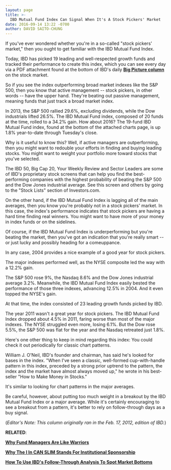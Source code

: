 ```yaml
---
layout: page
title: >-
  IBD Mutual Fund Index Can Signal When It's A Stock Pickers' Market
date: 2016-09-14 13:22 -0700
author: DAVID SAITO-CHUNG
---
```





If you've ever wondered whether you're in a so-called "stock pickers' market," then you ought to get familiar with the IBD Mutual Fund Index.


Today, IBD has picked 19 leading and well-respected growth funds and tracked their performance to create this index, which you can see every day via a PDF attachment found at the bottom of IBD's daily **[Big Picture column](https://www.investors.com/category/market-trend/the-big-picture/)** on the stock market.


So if you see the index outperforming broad market indexes like the S&P 500, then you know that active management -- stock pickers, in other words -- have the upper hand. They're beating out passive management, meaning funds that just track a broad market index.


In 2013, the S&P 500 rallied 29.6%, excluding dividends, while the Dow industrials lifted 26.5%. The IBD Mutual Fund index, composed of 20 funds at the time, rolled to a 34.2% gain. How about 2016? The 19-fund IBD Mutual Fund index, found at the bottom of the attached charts page, is up 1.8% year-to-date through Tuesday's close.


Why is it useful to know this? Well, if active managers are outperforming, then you might want to redouble your efforts in finding and buying leading stocks. You might want to weight your portfolio more toward stocks that you've selected.


The IBD 50, Big Cap 20, Your Weekly Review and Sector Leaders are some of IBD's proprietary stock screens that can help you find the best-performing companies with the highest probability of beating the S&P 500 and the Dow Jones industrial average. See this screen and others by going to the "Stock Lists" section of Investors.com.


On the other hand, if the IBD Mutual Fund Index is lagging all of the main averages, then you know you're probably not in a stock pickers' market. In this case, the index's performance indicates that stock pickers are having a hard time finding real winners. You might want to have more of your money in index funds or on the sidelines.


Of course, if the IBD Mutual Fund Index is underperforming but you're beating the market, then you've got an indication that you're really smart -- or just lucky and possibly heading for a comeuppance.


In any case, 2004 provides a nice example of a good year for stock pickers.


The major indexes performed well, as the NYSE composite led the way with a 12.2% gain.


The S&P 500 rose 9%, the Nasdaq 8.6% and the Dow Jones industrial average 3.2%. Meanwhile, the IBD Mutual Fund Index easily bested the performance of those three indexes, advancing 12.5% in 2004. And it even topped the NYSE's gain.


At that time, the index consisted of 23 leading growth funds picked by IBD.


The year 2011 wasn't a great year for stock pickers. The IBD Mutual Fund Index dropped about 4.5% in 2011, faring worse than most of the major indexes. The NYSE struggled even more, losing 6.1%. But the Dow rose 5.5%, the S&P 500 was flat for the year and the Nasdaq retreated just 1.8%.


Here's one other thing to keep in mind regarding this index: You could check it out periodically for classic chart patterns.


William J. O'Neil, IBD's founder and chairman, has said he's looked for bases in the index. "When I've seen a classic, well-formed cup-with-handle pattern in this index, preceded by a strong prior uptrend to the pattern, the index and the market have almost always moved up," he wrote in his best-seller "How to Make Money in Stocks."


It's similar to looking for chart patterns in the major averages.


Be careful, however, about putting too much weight in a breakout by the IBD Mutual Fund Index or a major average. While it's certainly encouraging to see a breakout from a pattern, it's better to rely on follow-through days as a buy signal.


(*Editor's Note: This column originally ran in the Feb. 17, 2012, edition of IBD.*)


**RELATED**:


**[Why Fund Managers Are Like Warriors](https://www.investors.com/how-to-invest/investors-corner/pay-heed-to-the-big-moves-of-institutional-players/)**


**[Why The I In CAN SLIM Stands For Institutional Sponsorship](https://www.investors.com/how-to-invest/investors-corner/the-stock-markets-big-gorillas-benefit-from-institutional-buying/)**


**[How To Use IBD's Follow-Through Analysis To Spot Market Bottoms](https://www.investors.com/how-to-invest/investors-corner/mythbusting-timing-the-market-is-entirely-possible/)**




